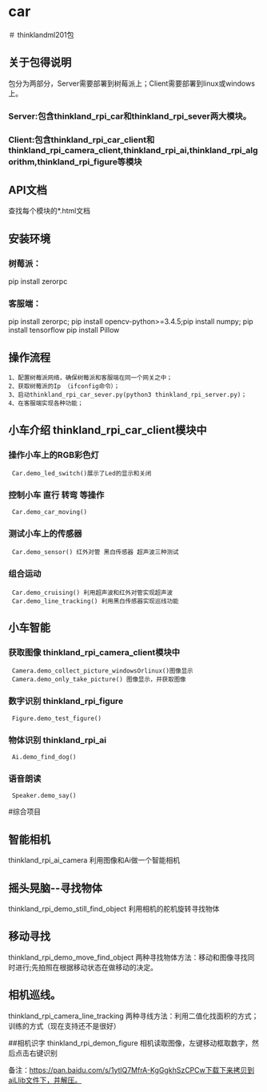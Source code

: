 # car
＃ thinklandml201包

## 关于包得说明
包分为两部分，Server需要部署到树莓派上；Client需要部署到linux或windows上。
### Server:包含thinkland_rpi_car和thinkland_rpi_sever两大模块。
### Client:包含thinkland_rpi_car_client和thinkland_rpi_camera_client,thinkland_rpi_ai,thinkland_rpi_algorithm,thinkland_rpi_figure等模块


## API文档
查找每个模块的*.html文档

## 安装环境
### 树莓派：
pip install zerorpc
### 客服端：
pip install zerorpc; pip install opencv-python>=3.4.5;pip install numpy; pip install tensorflow
           pip install Pillow




## 操作流程
    1、配置树莓派网络，确保树莓派和客服端在同一个网关之中；
	2、获取树莓派的Ip （ifconfig命令）；
	3、启动thinkland_rpi_car_sever.py(python3 thinkland_rpi_server.py)；
	4、在客服端实现各种功能；

	 
## 小车介绍  thinkland_rpi_car_client模块中
### 操作小车上的RGB彩色灯
     Car.demo_led_switch()展示了Led的显示和关闭
	 
### 控制小车 直行 转弯 等操作
     Car.demo_car_moving()
	 
### 测试小车上的传感器
     Car.demo_sensor() 红外对管 黑白传感器 超声波三种测试
	 
### 组合运动
     Car.demo_cruising() 利用超声波和红外对管实现超声波
	 Car.demo_line_tracking() 利用黑白传感器实现巡线功能
	 
## 小车智能
### 获取图像 thinkland_rpi_camera_client模块中
     Camera.demo_collect_picture_windowsOrlinux()图像显示
	 Camera.demo_only_take_picture() 图像显示，并获取图像
	 
### 数字识别 thinkland_rpi_figure
     Figure.demo_test_figure()
	  
### 物体识别 thinkland_rpi_ai
     Ai.demo_find_dog()

### 语音朗读
     Speaker.demo_say()
	 

#综合项目
## 智能相机
thinkland_rpi_ai_camera 利用图像和Ai做一个智能相机

## 摇头晃脑--寻找物体 
thinkland_rpi_demo_still_find_object 利用相机的舵机旋转寻找物体

## 移动寻找
thinkland_rpi_demo_move_find_object 两种寻找物体方法：移动和图像寻找同时进行;先拍照在根据移动状态在做移动的决定。

## 相机巡线。
thinkland_rpi_camera_line_tracking 两种寻线方法：利用二值化找面积的方式；训练的方式（现在支持还不是很好）


##相机识字
thinkland_rpi_demon_figure 相机读取图像，左键移动框取数字，然后点击右键识别





			 
备注：https://pan.baidu.com/s/1ytlQ7MfrA-KgGgkhSzCPCw下载下来拷贝到aiLlib文件下，并解压。